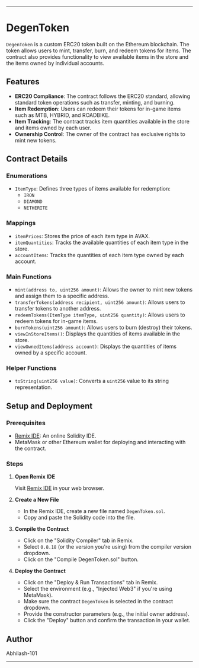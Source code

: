 
---

# DegenToken
`DegenToken` is a custom ERC20 token built on the Ethereum blockchain. The token allows users to mint, transfer, burn, and redeem tokens for items. The contract also provides functionality to view available items in the store and the items owned by individual accounts.

## Features

- **ERC20 Compliance**: The contract follows the ERC20 standard, allowing standard token operations such as transfer, minting, and burning.
- **Item Redemption**: Users can redeem their tokens for in-game items such as MTB, HYBRID, and ROADBIKE.
- **Item Tracking**: The contract tracks item quantities available in the store and items owned by each user.
- **Ownership Control**: The owner of the contract has exclusive rights to mint new tokens.

## Contract Details

### Enumerations

- `ItemType`: Defines three types of items available for redemption:
  - `IRON`
  - `DIAMOND`
  - `NETHERITE`

### Mappings

- `itemPrices`: Stores the price of each item type in AVAX.
- `itemQuantities`: Tracks the available quantities of each item type in the store.
- `accountItems`: Tracks the quantities of each item type owned by each account.

### Main Functions

- `mint(address to, uint256 amount)`: Allows the owner to mint new tokens and assign them to a specific address.
- `transferTokens(address recipient, uint256 amount)`: Allows users to transfer tokens to another address.
- `redeemTokens(ItemType itemType, uint256 quantity)`: Allows users to redeem tokens for in-game items.
- `burnTokens(uint256 amount)`: Allows users to burn (destroy) their tokens.
- `viewInStoreItems()`: Displays the quantities of items available in the store.
- `viewOwnedItems(address account)`: Displays the quantities of items owned by a specific account.

### Helper Functions

- `toString(uint256 value)`: Converts a `uint256` value to its string representation.

## Setup and Deployment

### Prerequisites

- [Remix IDE](https://remix.ethereum.org/): An online Solidity IDE.
- MetaMask or other Ethereum wallet for deploying and interacting with the contract.

### Steps

1. **Open Remix IDE**

   Visit [Remix IDE](https://remix.ethereum.org/) in your web browser.

2. **Create a New File**

   - In the Remix IDE, create a new file named `DegenToken.sol`.
   - Copy and paste the Solidity code into the file.

3. **Compile the Contract**

   - Click on the "Solidity Compiler" tab in Remix.
   - Select `0.8.18` (or the version you're using) from the compiler version dropdown.
   - Click on the "Compile DegenToken.sol" button.

4. **Deploy the Contract**

   - Click on the "Deploy & Run Transactions" tab in Remix.
   - Select the environment (e.g., "Injected Web3" if you're using MetaMask).
   - Make sure the contract `DegenToken` is selected in the contract dropdown.
   - Provide the constructor parameters (e.g., the initial owner address).
   - Click the "Deploy" button and confirm the transaction in your wallet.

## Author

Abhilash-101

---

